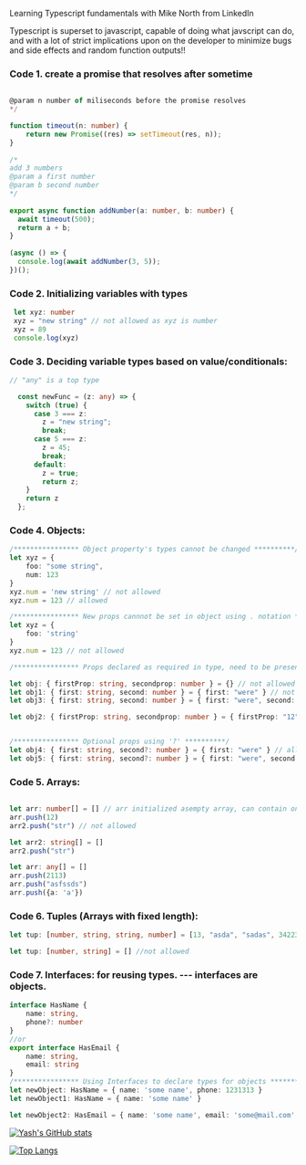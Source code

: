 Learning Typescript fundamentals with Mike North from LinkedIn

Typescript is superset to javascript,
capable of doing what javscript can do, and with
a lot of strict implications upon on the developer
to minimize bugs and side effects and random 
function outputs!!

### Code 1. create a promise that resolves after sometime
```typescript

@param n number of miliseconds before the promise resolves
*/

function timeout(n: number) {
    return new Promise((res) => setTimeout(res, n));
}
  
/*
add 3 numbers
@param a first number
@param b second number
*/
  
export async function addNumber(a: number, b: number) {
  await timeout(500);
  return a + b;
}
  
(async () => {
  console.log(await addNumber(3, 5));
})();
```
### Code 2. Initializing variables with types
```typescript
 let xyz: number
 xyz = "new string" // not allowed as xyz is number
 xyz = 89
 console.log(xyz)
```

### Code 3. Deciding variable types based on value/conditionals:
```typescript
// "any" is a top type

  const newFunc = (z: any) => {
    switch (true) {
      case 3 === z:
        z = "new string";
        break;
      case 5 === z:
        z = 45;
        break;
      default:
        z = true;
        return z;
    }
    return z
  };
```

### Code 4. Objects:
```typescript
/**************** Object property's types cannot be changed **********/
let xyz = {
    foo: "some string",
    num: 123
}
xyz.num = 'new string' // not allowed
xyz.num = 123 // allowed

/**************** New props cannnot be set in object using . notation **********/
let xyz = {
    foo: 'string'
}
xyz.num = 123 // not allowed

/**************** Props declared as required in type, need to be present in obj **********/

let obj: { firstProp: string, secondprop: number } = {} // not allowed
let obj1: { first: string, second: number } = { first: "were" } // not allowed
let obj3: { first: string, second: number } = { first: "were", second: '123' } // not allowed

let obj2: { firstProp: string, secondprop: number } = { firstProp: "12", secondprop: 12312 } // allowed


/**************** Optional props using '?' **********/
let obj4: { first: string, second?: number } = { first: "were" } // allowed
let obj5: { first: string, second?: number } = { first: "were", second: 23 } // allowed
```

### Code 5. Arrays:
```typescript

let arr: number[] = [] // arr initialized asempty array, can contain only numbers
arr.push(12)
arr2.push("str") // not allowed

let arr2: string[] = [] 
arr2.push("str")

let arr: any[] = []
arr.push(2113)
arr.push("asfssds")
arr.push({a: 'a'})
```

### Code 6. Tuples (Arrays with fixed length):
```typescript
let tup: [number, string, string, number] = [13, "asda", "sadas", 3422342] // allowed

let tup: [number, string] = [] //not allowed
```

### Code 7. Interfaces: for reusing types. --- interfaces are objects.
```typescript
interface HasName {
    name: string,
    phone?: number
}
//or
export interface HasEmail {
    name: string,
    email: string
}
/**************** Using Interfaces to declare types for objects **********/
let newObject: HasName = { name: 'some name', phone: 1231313 }
let newObject1: HasName = { name: 'some name' }

let newObject2: HasEmail = { name: 'some name', email: 'some@mail.com' }
```
[![Yash's GitHub stats](https://github-readme-stats.vercel.app/api?username=yashpriyam&repo=ts-fundamentals-fem&hide=stars&show_icons=true&theme=onedark)](https://github.com/anuraghazra/github-readme-stats)

[![Top Langs](https://github-readme-stats.vercel.app/api/top-langs/?username=yashpriyam&hide=stars&show_icons=true&theme=onedark&langs_count=8)](https://github.com/anuraghazra/github-readme-stats)
